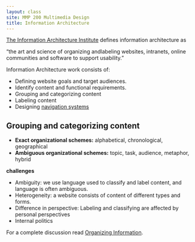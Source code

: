```yaml
---
layout: class
site: MMP 200 Multimedia Design
title: Information Architecture
---
```


[The Information Architecture Institute](http://iainstitute.org/) defines information architecture as

“the art and science of organizing andlabeling websites, intranets, online communities and software to support usability.”

Information Architecture work consists of:

- Defining website goals and target audiences.
- Identify content and functional requirements.
- Grouping and categorizing content
- Labeling content
- Designing [navigation systems](navigationtypesmap.jpg)
  
Grouping and categorizing content
-------------------------

  - **Exact organizational schemes:** alphabetical, chronological, geographical
  - **Ambiguous organizational schemes:** topic, task, audience, metaphor, hybrid

**challenges**
- Ambiguity: we use language used to classify and label content, and language is often ambiguous.
- Heterogeneity: a website consists of content of different types and forms.
- Difference in perspective: Labeling and classifying are affected by personal perspectives
- Internal politics

For a complete discussion read [Organizing Information](http://docstore.mik.ua/orelly/web2/infoarch/ch03_01.htm).
